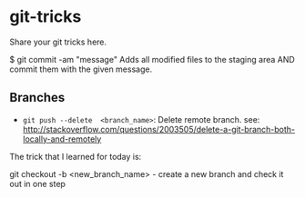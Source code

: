 # git-tricks
Share your git tricks here.

$ git commit -am "message"
Adds all modified files to the staging area AND commit them with the given message.

## Branches
- `git push --delete  <branch_name>`: Delete remote branch.  see: http://stackoverflow.com/questions/2003505/delete-a-git-branch-both-locally-and-remotely


The trick that I learned for today is:

git checkout -b <new_branch_name> - create a new branch and check it out in one step

